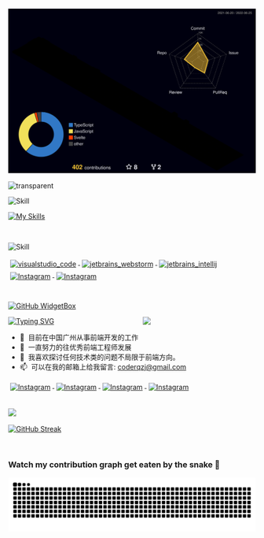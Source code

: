 ![svg](https://raw.githubusercontent.com/PlayGuitar-CoderQ/PlayGuitar-CoderQ/f67adb8c6090460a055919da6798137d7a983a91/profile-3d-contrib/profile-night-rainbow.svg)

![transparent](https://capsule-render.vercel.app/api?type=transparent&fontColor=703ee5&text=PlayGuitar-CoderQ&height=150&fontSize=60&desc=弹吉他的CoderQ&descAlignY=75&descAlign=60)

![Skill](https://img.shields.io/badge/My_Skill👇-000?style=for-the-badge&logo=amp&logoColor=005AF0)

[![My Skills](https://skillicons.dev/icons?i=js,typescript,html,css,react,vue,webpack,vite,nodejs,mysql,electron,java,spring,redis)](https://skillicons.dev)

<br>

![Skill](https://img.shields.io/badge/MY_Tools👇-%23000000.svg?style=for-the-badge&logo=firefox&logoColor=#FF7139)

<p align="left">
  <a href="#">
   <img src="https://raw.githubusercontent.com/PlayGuitar-CoderQ/icon-readme/489ff606afaa77742f167091431b983e9518c422/svg/dev/tools/visualstudio_code.svg" alt="visualstudio_code" style="vertical-align:top; margin:4px">
  </a>
  <a href="#">
   <img src="https://raw.githubusercontent.com/PlayGuitar-CoderQ/icon-readme/489ff606afaa77742f167091431b983e9518c422/svg/dev/tools/jetbrains_webstorm.svg" alt="jetbrains_webstorm" style="vertical-align:top; margin:4px">
  </a>
  <a href="#">
   <img src="https://raw.githubusercontent.com/PlayGuitar-CoderQ/icon-readme/489ff606afaa77742f167091431b983e9518c422/svg/dev/tools/jetbrains_intellij.svg" alt="jetbrains_intellij" style="vertical-align:top; margin:4px">
  </a> 
    <a href="#">
   <img src="https://raw.githubusercontent.com/PlayGuitar-CoderQ/icon-readme/489ff606afaa77742f167091431b983e9518c422/svg/dev/misc/chrome.svg" alt="Instagram" style="vertical-align:top; margin:4px">
  </a>
   <a href="#">
   <img src="https://raw.githubusercontent.com/PlayGuitar-CoderQ/icon-readme/489ff606afaa77742f167091431b983e9518c422/svg/dev/tools/bash.svg" alt="Instagram" style="vertical-align:top; margin:4px">
  </a>
</p>

<h1 align="left" id="PlayGuitar-CoderQ-title"></h1>

[![GitHub WidgetBox](https://github-widgetbox.vercel.app/api/profile?username=PlayGuitar-CoderQ&data=followers,repositories,commits)](https://github.com/PlayGuitar-CoderQ/github-widgetbox)

<img align='right' src="https://media.giphy.com/media/M9gbBd9nbDrOTu1Mqx/giphy.gif" width="230">

[![Typing SVG](https://readme-typing-svg.herokuapp.com/?lines=Programming+is+art;and+every+good+programmer+is+an+artist)](https://git.io/typing-svg)

- :office: &nbsp;目前在中国广州从事前端开发的工作
- :seedling: &nbsp;一直努力的往优秀前端工程师发展
- :speech_balloon: &nbsp;我喜欢探讨任何技术类的问题不局限于前端方向。
- :mailbox: &nbsp;可以在我的邮箱上给我留言: coderqzj@gmail.com

<p align="left">
  <a href="#">
   <img src="https://raw.githubusercontent.com/PlayGuitar-CoderQ/icon-readme/489ff606afaa77742f167091431b983e9518c422/svg/social/twitter.svg" alt="Instagram" style="vertical-align:top; margin:4px">
  </a> 
  <a href="#">
   <img src="https://raw.githubusercontent.com/PlayGuitar-CoderQ/icon-readme/489ff606afaa77742f167091431b983e9518c422/svg/social/reddit.svg" alt="Instagram" style="vertical-align:top; margin:4px">
  </a>
  <a href="#">
   <img src="https://raw.githubusercontent.com/PlayGuitar-CoderQ/icon-readme/489ff606afaa77742f167091431b983e9518c422/svg/social/telegram.svg" alt="Instagram" style="vertical-align:top; margin:4px">
  </a>
  </a> 
    <a href="#">
   <img src="https://raw.githubusercontent.com/PlayGuitar-CoderQ/icon-readme/489ff606afaa77742f167091431b983e9518c422/svg/social/tiktok.svg" alt="Instagram" style="vertical-align:top; margin:4px">
  </a>
</p>

<br>

<img  src="https://github-readme-stats.vercel.app/api?username=PlayGuitar-CoderQ&show_icons=true&hide_border=true&theme=vue-dark" />


<br>

[![GitHub Streak](https://github-readme-streak-stats.herokuapp.com/?user=PlayGuitar-CoderQ&theme=blueberry) ](https://git.io/streak-stats)

<br>


### Watch my contribution graph get eaten by the snake 🐍


![GitHub Snake dark](https://github.com/PlayGuitar-CoderQ/PlayGuitar-CoderQ/blob/output/github-contribution-grid-snake-dark.svg#gh-dark-mode-only)

